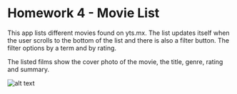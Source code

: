Homework 4 - Movie List
=======================

This app lists different movies found on yts.mx. The list updates itself when the user
scrolls to the bottom of the list and there is also a filter button. The filter options
by a term and by rating.

The listed films show the cover photo of the movie, the title, genre, rating and summary.

![alt text](tema4.gif "Movie list")